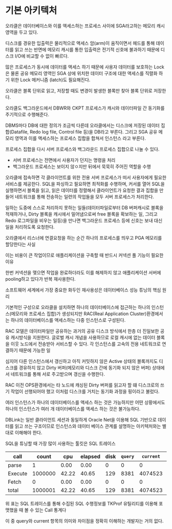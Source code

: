 # 기본 아키텍처

오라클은 데이터베이스와 이를 액세스하는 프로세스 사이에 SGA라고하는 메모리 캐시 영역을 두고 있다.

디스크를 경유한 입출력은 물리적으로 액세스 암(arm)이 움직이면서 헤드를 통해 데이터를 읽고 쓰는 반면에 메모리 캐시를 통한 입출력은 전기적 신호에 불과하기 때문에 디스크 I/O에 비교할 수 없이 빠르다.

많은 프로세스가 동시에 데이터를 액세스 하기 때문에 사용자 데이터를 보호하는 Lock은 물론 공유 메모리 영역인 SGA 상에 위치한 데이터 구조에 대한 액세스를 직렬화 하기 위한 Lock 메커니즘 (latch)도 필요해진다.

오라클은 블록 단위로 읽고, 저장할 때도 변경이 발생한 블록만 찾아 블록 단위로 저장한다.

오라클도 백그라운드에서 DBWR와 CKPT 프로세스가 캐시와 데이터파일 간 동기화를 주기적으로 수행해준다.

DBMS마다 DB에 대한 정의가 조금씩 다른데 오라클에서는 디스크에 저장된 데이터 집합(Datafile, Redo log file, Control file 등)을 DB라고 부른다. 그리고 SGA 공유 메모리 영역과 이를 액세스하는 프로세스 집합을 합쳐서 인스턴스 라고 부른다.

프로세스 집합을 다시 서버 프로세스와 백그라운드 프로세스 집합으로 나눌 수 있다.

-   서버 프로세스는 전면에서 사용자가 던지는 명령을 처리
-   백그라운드 프로세스는 보이지 않ㅇ지만 뒤에서 묵묵히 주어진 역할을 수행

오라클에 접속하면 각 클라이언트를 위한 전용 서버 프로세스가 떠서 사용자에게 필요한 서비스를 제공한다. SQL을 파싱하고 필요하면 최적화를 수행하며, 커서를 열어 SQL을 실행하면서 블록을 읽고, 읽은 데이터를 정렬해서 클라이언트가 요청한 결과 집합을 만들어 네트워크를 통해 전송하는 일련의 작업들을 모두 서버 프로세스가 처리한다.

일하는 도중에 스스로 처리하지 못하는 일들(데이터파일로부터 DB 버퍼캐시로 블록을 적재하거나, Dirty 블록을 캐시에서 밀어냄으로써 free 블록을 확보하는 일, 그리고 Redo 로그파일을 비우는 일등)을 만나면 백그라운드 프로세스 등에 신호는 보내 대신 일을 처리하도록 요청한다.

오라클에서 리스너에 연결요청을 하는 순간 하나의 프로세스를 띄우고 PGA 메모리를 할당한다는 사실

이는 비용이 큰 작업이므로 애플리케이션을 구축할 때 반드시 커넥션 풀 기능이 필요한 이유

한번 커넥션을 맺으면 작업을 완료하더라도 이를 해제하지 않고 애플리케이션 서버에 pooling하고 있다가 반복 재사용한다.

소프트웨어 세계에서 가장 중요한 화두인 재사용성은 데이터베이스 성능 튜닝의 핵심 원리

기본적인 구성으로 오라클을 설치하면 하나의 데이터베이스에 접근하는 하나의 인스턴스(메모리와 프로세스 집합)가 생성되지만 RAC(Real Application Cluster)환경에서는 하나의 데이터베이스를 액세스하는 다중 인스턴스로 구성된다.

RAC 모델은 데이터파일만 공유하는 과거의 공유 디스크 방식에서 한층 더 진일보한 공유 캐시방식을 지원한다. 글로벌 캐시 개념을 사용하므로 로컬 캐시에 없는 데이터 블록을 이웃 노드에서 전송받아 서비스할 수 있다. 각 인스턴스를 고속의 전용 네트워크로 연결하기 때문에 가능한 일

심지어 다른 인스턴스에서 갱신하고 아직 커밋하지 않은 Active 상태의 블록까지도 디스크를 경유하지 않고 Dirty 버퍼(메모리와 디스크 간에 동기화 되지 않은 버퍼) 상태에서 네트워크를 통해 서로 주고받으며 갱신을 수행한다.

RAC 이전 OPS환경에서는 타 노드에 캐싱된 Dirty 버퍼를 읽고자 할 떄 디스크로의 쓰기 작업이 선행되어야 했고 이처럼 디스크를 거치는 동기화 과정을 핑이라고 불렀다.

여러 인스턴스가 하나의 데이터베이스를 액세스 하는 것은 가능하지만 어떤 상황에서도 하나의 인스턴스가 여러 개 데이터베이스를 액세스 하는 것은 불가능하다.

DBLink는 일반 클라이언트 세션과 동일하게 Oracle Net을 이용해 SQL 기반으로 데이터를 읽고 쓰는 구조이므로 인스턴스와 데이터 베이스 관계를 설명하는 아키텍처와는 별대로 이해해야 한다.

SQL을 튜닝할 때 가장 많이 사용하는 툴킷은 SQL 트레이스

| call    | count   | cpu   | elapsed | disk | `query` | `current` | rows    |
| ------- | ------- | ----- | ------- | ---- | ------- | --------- | ------- |
| parse   | 1       | 0.00  | 0.00    | 0    | 0       | 0         | 0       |
| Execute | 1000000 | 42.22 | 40.65   | 129  | 8381    | 4074523   | 1000000 |
| Fetch   | 0       | 0.00  | 0.00    | 0    | 0       | 0         | 0       |
| total   | 1000001 | 42.22 | 40.65   | 129  | 8381    | 4074523   | 1000000 |

위 표는 SQL 트레이스를 통해 수집된 SQL 수행정보를 TKProf 유틸리티를 이용해 포맷했을 때 볼 수 있는 Call 통계다

이 중 query와 current 항목의 의미와 차이점을 정확히 이해하는 개발자는 거의 없다.
